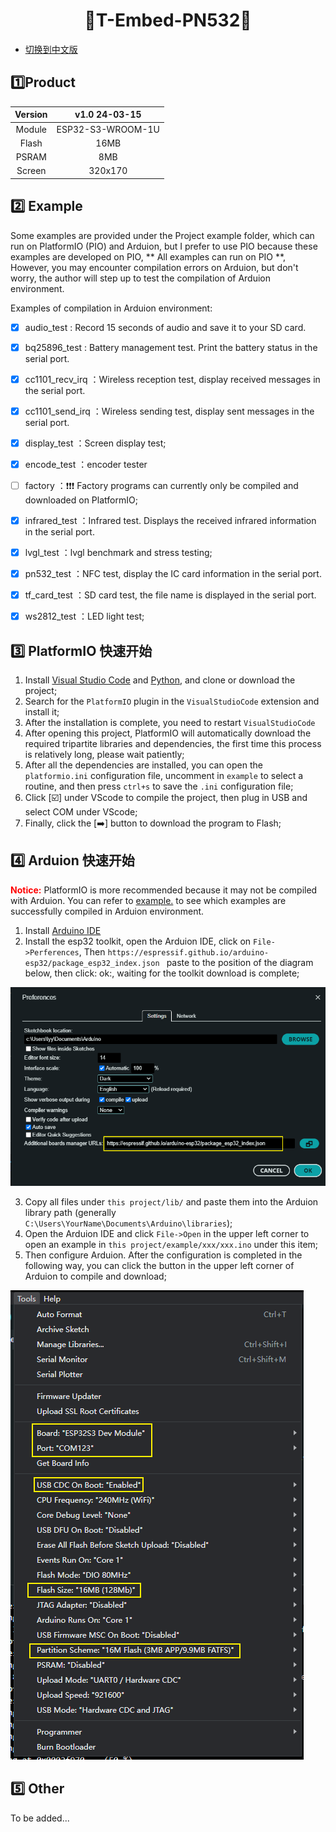 <h1 align = "center">🌟T-Embed-PN532🌟</h1>

* [切换到中文版](./README_CN.md)

## :one:Product

| Version |   v1.0 24-03-15   |
|:-------:|:-----------------:|
| Module  | ESP32-S3-WROOM-1U |
|  Flash  |       16MB        |
|  PSRAM  |        8MB        |
| Screen  |      320x170      |


## :two: Example

Some examples are provided under the Project example folder, which can run on PlatformIO (PIO) and Arduion, but I prefer to use PIO because these examples are developed on PIO, ** All examples can run on PIO **, However, you may encounter compilation errors on Arduion, but don't worry, the author will step up to test the compilation of Arduion environment.

Examples of compilation in Arduion environment:
- [x] audio_test : Record 15 seconds of audio and save it to your SD card.
- [x] bq25896_test : Battery management test. Print the battery status in the serial port.
- [x] cc1101_recv_irq ：Wireless reception test, display received messages in the serial port.
- [x] cc1101_send_irq ：Wireless sending test, display sent messages in the serial port.
- [x] display_test ：Screen display test;
- [x] encode_test ：encoder tester
- [ ] factory ：:exclamation::exclamation::exclamation: Factory programs can currently only be compiled and downloaded on PlatformIO;
- [x] infrared_test ：Infrared test. Displays the received infrared information in the serial port.
- [x] lvgl_test ：lvgl benchmark and stress testing;
- [x] pn532_test ：NFC test, display the IC card information in the serial port.
- [x] tf_card_test ：SD card test, the file name is displayed in the serial port.
- [x] ws2812_test ：LED light test;


## :three: PlatformIO 快速开始

1. Install [Visual Studio Code](https://code.visualstudio.com/) and [Python](https://www.python.org/), and clone or download the project;
2. Search for the `PlatformIO` plugin in the `VisualStudioCode` extension and install it;
3. After the installation is complete, you need to restart `VisualStudioCode`
4. After opening this project, PlatformIO will automatically download the required tripartite libraries and dependencies, the first time this process is relatively long, please wait patiently;
5. After all the dependencies are installed, you can open the `platformio.ini` configuration file, uncomment in `example` to select a routine, and then press `ctrl+s` to save the `.ini` configuration file;
6. Click [:ballot_box_with_check:] under VScode to compile the project, then plug in USB and select COM under VScode;
7. Finally, click the [:arrow_right:] button to download the program to Flash;

## :four: Arduion 快速开始

<font color="red"> **Notice:**</font>
PlatformIO is more recommended because it may not be compiled with Arduion. You can refer to [example.](#2️⃣-example) to see which examples are successfully compiled in Arduion environment.

1. Install [Arduino IDE](https://www.arduino.cc/en/software)
2. Install the esp32 toolkit, open the Arduion IDE, click on `File->Perferences`, Then `https://espressif.github.io/arduino-esp32/package_esp32_index.json ` paste to the position of the diagram below, then click: ok:, waiting for the toolkit download is complete;

![alt text](./hardware/image/image.png)

3. Copy all files under `this project/lib/` and paste them into the Arduion library path (generally `C:\Users\YourName\Documents\Arduino\libraries`);
4. Open the Arduion IDE and click `File->Open` in the upper left corner to open an example in `this project/example/xxx/xxx.ino` under this item;
5. Then configure Arduion. After the configuration is completed in the following way, you can click the button in the upper left corner of Arduion to compile and download;

![](./hardware/image/Arduion_config_en.png)

## :five: Other
To be added...
